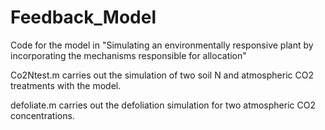 # Feedback_Model
Code for the model in "Simulating an environmentally responsive plant by incorporating the mechanisms responsible for allocation"

Co2Ntest.m carries out the simulation of two soil N and atmospheric CO2 treatments with the model.

defoliate.m carries out the defoliation simulation for two atmospheric CO2 concentrations.
